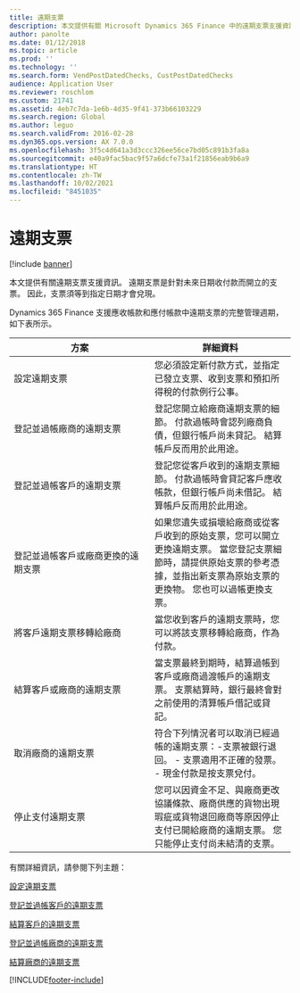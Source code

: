 ```yaml
---
title: 遠期支票
description: 本文提供有關 Microsoft Dynamics 365 Finance 中的遠期支票支援資訊 . 遠期支票是針對未來日期收付款而開立的支票。 因此，支票須等到指定日期才會兌現。
author: panolte
ms.date: 01/12/2018
ms.topic: article
ms.prod: ''
ms.technology: ''
ms.search.form: VendPostDatedChecks, CustPostDatedChecks
audience: Application User
ms.reviewer: roschlom
ms.custom: 21741
ms.assetid: 4eb7c7da-1e6b-4d35-9f41-373b66103229
ms.search.region: Global
ms.author: leguo
ms.search.validFrom: 2016-02-28
ms.dyn365.ops.version: AX 7.0.0
ms.openlocfilehash: 3f5c4d641a3d3ccc326ee56ce7bd05c891b3fa8a
ms.sourcegitcommit: e40a9fac5bac9f57a6dcfe73a1f21856eab9b6a9
ms.translationtype: HT
ms.contentlocale: zh-TW
ms.lasthandoff: 10/02/2021
ms.locfileid: "8451035"
---
```

# <a name="postdated-checks"></a>遠期支票

[!include [banner](../includes/banner.md)]

本文提供有關遠期支票支援資訊。 遠期支票是針對未來日期收付款而開立的支票。 因此，支票須等到指定日期才會兌現。

Dynamics 365 Finance 支援應收帳款和應付帳款中遠期支票的完整管理週期，如下表所示。
<table>
<colgroup>
<col width="50%" />
<col width="50%" />
</colgroup>
<thead>
<tr class="header">
<th>方案</th>
<th>詳細資料​​</th>
</tr>
</thead>
<tbody>
<tr class="odd">
<td>設定遠期支票</td>
<td>您必須設定新付款方式，並指定已發立支票、收到支票和預扣所得稅的付款例行公事。</td>
</tr>
<tr class="even">
<td>登記並過帳廠商的遠期支票</td>
<td>登記您開立給廠商遠期支票的細節。 付款過帳時會認列廠商負債，但銀行帳戶尚未貸記。 結算帳戶反而用於此用途。 </td>
</tr>
<tr class="odd">
<td>登記並過帳客戶的遠期支票</td>
<td>登記您從客戶收到的遠期支票細節。 付款過帳時會貸記客戶應收帳款，但銀行帳戶尚未借記。 結算帳戶反而用於此用途。</td>
</tr>
<tr class="even">
<td>登記並過帳客戶或廠商更換的遠期支票</td>
<td>
如果您遺失或損壞給廠商或從客戶收到的原始支票，您可以開立更換遠期支票。 當您登記支票細節時，請提供原始支票的參考憑據，並指出新支票為原始支票的更換物。 您也可以過帳更換支票。</td>
</tr>
<tr class="odd">
<td>將客戶遠期支票移轉給廠商</td>
<td>當您收到客戶的遠期支票時，您可以將該支票移轉給廠商，作為付款。</td>
</tr>
<tr class="even">
<td>結算客戶或廠商的遠期支票</td>
<td>當支票最終到期時，結算過帳到客戶或廠商過渡帳戶的遠期支票。 支票結算時，銀行最終會對之前使用的清算帳戶借記或貸記。</td>
</tr>
<tr class="odd">
<td>取消廠商的遠期支票</td>
<td>符合下列情況者可以取消已經過帳的遠期支票：-支票被銀行退回。
- 支票適用不正確的發票。
- 現金付款是按支票兌付。
  </td>
  </tr>
  <tr class="even">
  <td>停止支付遠期支票</td>
  <td>您可以因資金不足、與廠商更改協議條款、廠商供應的貨物出現瑕疵或貨物退回廠商等原因停止支付已開給廠商的遠期支票。 您只能停止支付尚未結清的支票。</td>
  </tr>
  </tbody>
  </table>



有關詳細資訊，請參閱下列主題：

[設定遠期支票](tasks/set-up-postdated-checks.md)

[登記並過帳客戶的遠期支票](tasks/register-post-postdated-check-customer.md)

[結算客戶的遠期支票](tasks/settle-postdated-check-customer.md)

[登記並過帳廠商的遠期支票](tasks/register-post-postdated-check-vendor.md) 

[結算廠商的遠期支票](tasks/settle-postdated-check-vendor.md)





[!INCLUDE[footer-include](../../includes/footer-banner.md)]
